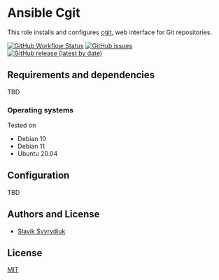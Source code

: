 Ansible Cgit
============

This role installs and configures [cgit](https://git.zx2c4.com/cgit/about/),
web interface for Git repositories.

[![GitHub Workflow Status](https://img.shields.io/github/workflow/status/sv0/ansible-cgit/CI)][ci]
[![GitHub issues](https://img.shields.io/github/issues/sv0/ansible-cgit)][issues]
[![GitHub release (latest by date)](https://img.shields.io/github/v/release/sv0/ansible-cgit)][releases]

[ci]: https://github.com/sv0/ansible-cgit/actions
[issues]: https://github.com/sv0/ansible-cgit/issues?q=is%3Aopen+is%3Aissue
[releases]: https://github.com/sv0/ansible-cgit/releases

## Requirements and dependencies

TBD

### Operating systems

Tested on

  - Debian 10
  - Debian 11
  - Ubuntu 20.04

## Configuration

TBD

## Authors and License

- [Slavik Svyrydiuk](https://www.svyrydiuk.eu)


## License

[MIT](LICENSE)
